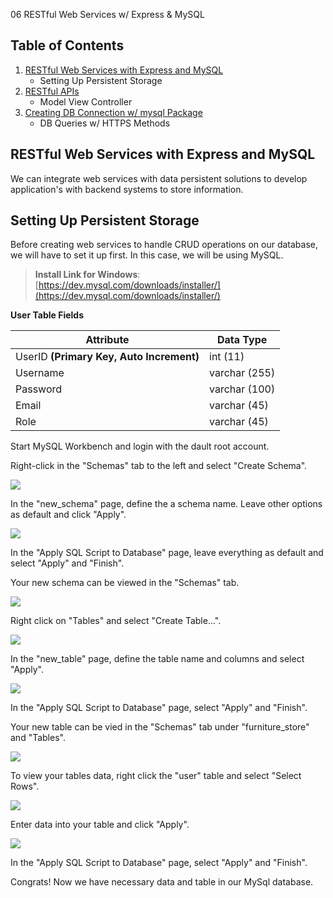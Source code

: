 06 RESTful Web Services w/ Express & MySQL

## Table of Contents

1. [RESTful Web Services with Express and MySQL](#restful-web-services-with-express-and-mysql)
    - Setting Up Persistent Storage
2. [RESTful APIs](#restful-apis)
    - Model View Controller
3. [Creating DB Connection w/ mysql Package](#creating-db-connection-w/-mysql-package)
    - DB Queries w/ HTTPS Methods

## RESTful Web Services with Express and MySQL

We can integrate web services with data persistent solutions to develop application's with backend systems to store information.


## Setting Up Persistent Storage

Before creating web services to handle CRUD operations on our database, we will have to set it up first. In this case, we will be using MySQL.

> __Install Link for Windows__: [https://dev.mysql.com/downloads/installer/](https://dev.mysql.com/downloads/installer/)

__User Table Fields__ 

|Attribute|Data Type|
|---------|---------|
|  UserID **(Primary Key, Auto Increment)**| int (11) |
| Username| varchar (255) |
| Password| varchar (100) |
|  Email  | varchar (45) |
|  Role   | varchar (45) |

Start MySQL Workbench and login with the dault root account.

Right-click in the "Schemas" tab to the left and select "Create Schema".

![](https://i.imgur.com/daVvTCY.png)

In the "new_schema" page, define the a schema name. Leave other options as default and click "Apply".

![](https://i.imgur.com/v9MwgmL.png)

In the "Apply SQL Script to Database" page, leave everything as default and select "Apply" and "Finish".

Your new schema can be viewed in the "Schemas" tab.

![](https://i.imgur.com/OybYLI9.png)

Right click on "Tables" and select "Create Table...".

![](https://i.imgur.com/xar4WXe.png)

In the "new_table" page, define the table name and columns and select "Apply".

![](https://i.imgur.com/ubaUXjl.png)

In the "Apply SQL Script to Database" page, select "Apply" and "Finish".

Your new table can be vied in the "Schemas" tab under "furniture_store" and "Tables".

![](https://i.imgur.com/OCCNDF3.png)

To view your tables data, right click the "user" table and select "Select Rows". 

![](https://i.imgur.com/EA1y56T.png)

Enter data into your table and click "Apply".

![](https://i.imgur.com/jvq50XG.png)

In the "Apply SQL Script to Database" page, select "Apply" and "Finish".

Congrats! Now we have necessary data and table in our MySql database.
